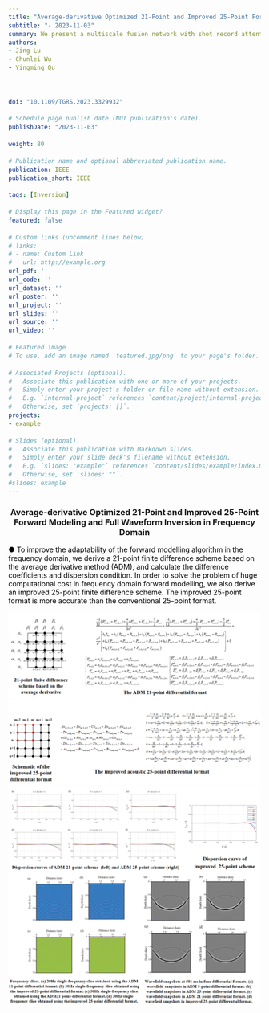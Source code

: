 ```yaml
---
title: "Average-derivative Optimized 21-Point and Improved 25-Point Forward Modeling and Full Waveform Inversion in Frequency Domain"
subtitle: "- 2023-11-03"
summary: We present a multiscale fusion network with shot record attention (MFNSR) module, which can construct velocity models directly from the original seismic record. The proposed network can obtain fine-grained complete semantic information in the shot record by multilayer fusion operation. 
authors:
- Jing Lu
- Chunlei Wu
- Yingming Qu



doi: "10.1109/TGRS.2023.3329932"

# Schedule page publish date (NOT publication's date).
publishDate: "2023-11-03"

weight: 80

# Publication name and optional abbreviated publication name.
publication: IEEE
publication_short: IEEE 

tags: [Inversion]

# Display this page in the Featured widget?
featured: false

# Custom links (uncomment lines below)
# links:
# - name: Custom Link
#   url: http://example.org
url_pdf: ''
url_code: ''
url_dataset: ''
url_poster: ''
url_project: ''
url_slides: ''
url_source: ''
url_video: ''

# Featured image
# To use, add an image named `featured.jpg/png` to your page's folder. 

# Associated Projects (optional).
#   Associate this publication with one or more of your projects.
#   Simply enter your project's folder or file name without extension.
#   E.g. `internal-project` references `content/project/internal-project/index.md`.
#   Otherwise, set `projects: []`.
projects:
- example

# Slides (optional).
#   Associate this publication with Markdown slides.
#   Simply enter your slide deck's filename without extension.
#   E.g. `slides: "example"` references `content/slides/example/index.md`.
#   Otherwise, set `slides: ""`.
#slides: example
---
```


### <center>Average-derivative Optimized 21-Point and Improved 25-Point Forward Modeling and Full Waveform Inversion in Frequency Domain<center>

 <font color=black> ● To improve the adaptability of the forward modelling algorithm in the frequency domain, we derive a 21-point finite difference scheme based on the average derivative method (ADM), and calculate the difference coefficients and dispersion condition. In order to solve the problem of huge computational cost in frequency domain forward modelling, we also derive an improved 25-point finite difference scheme. The improved 25-point format is more accurate than the conventional 25-point format.</font>

<div style="text-align: center;">
  <img src="./Average-derivative Optimized 21-Point and Improved 25-Point Forward Modeling and Full Waveform Inversion in Frequency Domain.assets/image1.png" alt="Image Alt Text" style="max-width: 100%; height: auto;">
</div>
<div style="text-align: center;">
  <img src="./Average-derivative Optimized 21-Point and Improved 25-Point Forward Modeling and Full Waveform Inversion in Frequency Domain.assets/image2.png" alt="Image Alt Text" style="max-width: 100%; height: auto;">
</div>
<div style="text-align: center;">
  <img src="./Average-derivative Optimized 21-Point and Improved 25-Point Forward Modeling and Full Waveform Inversion in Frequency Domain.assets/image3.png" alt="Image Alt Text" style="max-width: 100%; height: auto;">
</div>
<div style="text-align: center;">
  <img src="./Average-derivative Optimized 21-Point and Improved 25-Point Forward Modeling and Full Waveform Inversion in Frequency Domain.assets/image4.png" alt="Image Alt Text" style="max-width: 100%; height: auto;">
</div>



